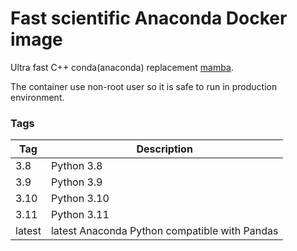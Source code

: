 # Fast scientific Anaconda Docker image

Ultra fast C++ conda(anaconda) replacement [mamba](https://github.com/mamba-org/mamba).

The container use non-root user so it is safe to run in production environment.

### Tags

| Tag    | Description                                   
|--------|-----------------------------------------------|
| 3.8    | Python 3.8                                    |
| 3.9    | Python 3.9                                    |
| 3.10   | Python 3.10                                   |
| 3.11   | Python 3.11                                   |
| latest | latest Anaconda Python compatible with Pandas |
